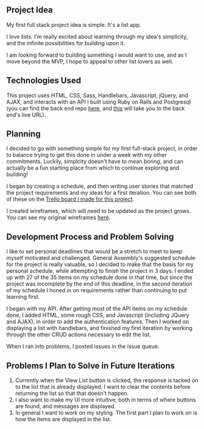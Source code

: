 ## Project Idea

My first full stack project idea is simple. It's a list app.

I love lists. I'm really excited about learning through my idea's simplicity, and the infinite possibilities for building upon it.

I am looking forward to building something I would want to use, and as I move beyond the MVP, I hope to appeal to other list lovers as well.


## Technologies Used

This project uses HTML, CSS, Sass, Handlebars, Javascript, jQuery, and AJAX, and interacts with an API I built using Ruby on Rails and Postgresql (you can find the back end repo [here](https://github.com/RiverMagnetic/first-rails-api-project), and [this](https://api-list-project.herokuapp.com/) will take you to the back end's live URL). 

## Planning

I decided to go with something simple for my first full-stack project, in order to balance trying to get this done in under a week with my other commitments. Luckily, simplcity doesn't have to mean boring, and can actually be a fun starting place from which to continue exploring and building!


I began by creating a schedule, and then writing user stories that matched the project requirements and my ideas for a first iteration. You can see both of these on the [Trello board I made for this project](https://trello.com/b/sqkzgniO/list-project).


I created wireframes, which will need to be updated as the project grows. You can see my original wireframes [here](https://github.com/RiverMagnetic/first-full-stack-project-client/blob/master/list-wireframe.jpg).


## Development Process and Problem Solving

I like to set personal deadlines that would be a stretch to meet to keep myself motivated and challenged. General Assembly's suggested schedule for the project is really valuable, so I decided to make that the basis for my personal schedule, while attempting to finish the project in 3 days. I ended up with 27 of the 35 items on my schedule done in that time, but since the project was incomplete by the end of this deadline, in the second iteration of my schedule I honed in on requirements rather than continuing to put learning first.

I began with my API. After getting most of the API items on my schedule done, I added HTML, some rough CSS, and Javascript (including JQuery and AJAX), in order to add the authentication features. Then I worked on displaying a list with handlebars, and finished my first iteration by working through the other CRUD actions necessary to edit the list.

When I ran into problems, I posted issues in the issue queue. 

## Problems I Plan to Solve in Future Iterations

1. Currently when the View List button is clicked, the response is tacked on to the list that is already displayed. I want to clear the contents before returning the list so that that doesn't happen. 
2. I also want to make my UI more intuitive, both in terms of where buttons are found, and messages are displayed. 
3. In general I want to work on my styling. The first part I plan to work on is how the items are displayed in the list.

